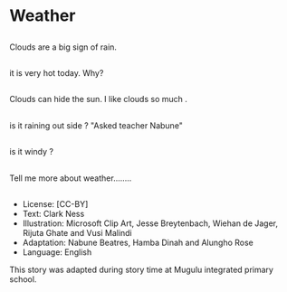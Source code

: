 # Weather

##
Clouds are a big sign of rain.

##
it is very hot today.
Why?

##
Clouds can hide the sun.
I like clouds so much .

##
is it raining out side ?
"Asked teacher Nabune"

##
is it windy ?

##
Tell me more about weather........

##
* License: [CC-BY]
* Text: Clark Ness
* Illustration: Microsoft Clip Art, Jesse Breytenbach, Wiehan de Jager, Rijuta Ghate and Vusi Malindi
* Adaptation: Nabune Beatres, Hamba Dinah and Alungho Rose
* Language: English

This story was adapted during story time at Mugulu integrated primary school.
